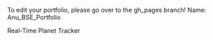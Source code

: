 To edit your portfolio, please go over to the gh_pages branch!
Name: Anu_BSE_Portfolio

Real-Time Planet Tracker
